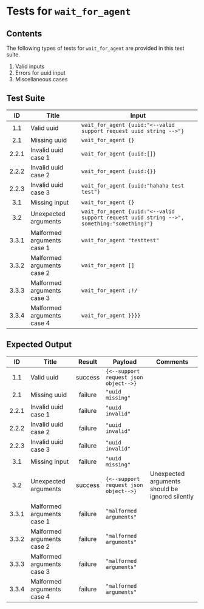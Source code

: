 # Tests for `wait_for_agent`

## Contents
The following types of tests for `wait_for_agent` are provided in this test suite.
  1. Valid inputs
  2. Errors for uuid input
  3. Miscellaneous cases

## Test Suite
| ID    | Title                      | Input                                                                                             |
| :---: | -------------------------- | ------------------------------------------------------------------------------------------------- |
| 1.1   | Valid uuid                 | `wait_for_agent {uuid:"<--valid support request uuid string -->"}`                                |
| 2.1   | Missing uuid               | `wait_for_agent {}`                                                                               |
| 2.2.1 | Invalid uuid case 1        | `wait_for_agent {uuid:[]}`                                                                        |
| 2.2.2 | Invalid uuid case 2        | `wait_for_agent {uuid:{}}`                                                                        |
| 2.2.3 | Invalid uuid case 3        | `wait_for_agent {uuid:"hahaha test test"}`                                                        |
| 3.1   | Missing input              | `wait_for_agent {}`                                                                               |
| 3.2   | Unexpected arguments       | `wait_for_agent {uuid:"<--valid support request uuid string -->", something:"something?"}`        |
| 3.3.1 | Malformed arguments case 1 | `wait_for_agent "testtest"`                                                                       |
| 3.3.2 | Malformed arguments case 2 | `wait_for_agent []`                                                                               |
| 3.3.3 | Malformed arguments case 3 | `wait_for_agent ;!/`                                                                              |
| 3.3.4 | Malformed arguments case 4 | `wait_for_agent }}}}`                                                                             |

## Expected Output
| ID    | Title                      | Result  | Payload                               | Comments                                        |
| :---: | -------------------------- | :-----: | ------------------------------------- | ----------------------------------------------- |
| 1.1   | Valid uuid                 | success | `{<--support request json object-->}` |                                                 |
| 2.1   | Missing uuid               | failure | `"uuid missing"`                      |                                                 |
| 2.2.1 | Invalid uuid case 1        | failure | `"uuid invalid"`                      |                                                 |
| 2.2.2 | Invalid uuid case 2        | failure | `"uuid invalid"`                      |                                                 |
| 2.2.3 | Invalid uuid case 3        | failure | `"uuid invalid"`                      |                                                 |
| 3.1   | Missing input              | failure | `"uuid missing"`                      |                                                 |
| 3.2   | Unexpected arguments       | success | `{<--support request json object-->}` | Unexpected arguments should be ignored silently |
| 3.3.1 | Malformed arguments case 1 | failure | `"malformed arguments"`               |                                                 |
| 3.3.2 | Malformed arguments case 2 | failure | `"malformed arguments"`               |                                                 |
| 3.3.3 | Malformed arguments case 3 | failure | `"malformed arguments"`               |                                                 |
| 3.3.4 | Malformed arguments case 4 | failure | `"malformed arguments"`               |                                                 |
